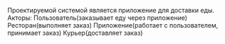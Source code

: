 Проектируемой системой является приложение для доставки еды.
Акторы:
  Пользователь(заказывает еду через приложение)
  Ресторан(выполняет заказ)
  Приложение(работает с пользователем, принимает заказ)
  Курьер(доставляет заказ)
